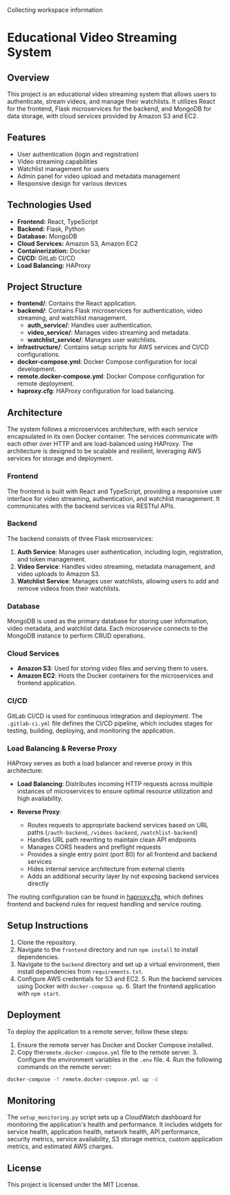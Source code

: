 Collecting workspace information

# Educational Video Streaming System

## Overview

This project is an educational video streaming system that allows users to authenticate, stream videos, and manage their watchlists. It utilizes React for the frontend, Flask microservices for the backend, and MongoDB for data storage, with cloud services provided by Amazon S3 and EC2.

## Features

- User authentication (login and registration)
- Video streaming capabilities
- Watchlist management for users
- Admin panel for video upload and metadata management
- Responsive design for various devices

## Technologies Used

- **Frontend:** React, TypeScript
- **Backend:** Flask, Python
- **Database:** MongoDB
- **Cloud Services:** Amazon S3, Amazon EC2
- **Containerization:** Docker
- **CI/CD:** GitLab CI/CD
- **Load Balancing:** HAProxy

## Project Structure

- **frontend/**: Contains the React application.
- **backend/**: Contains Flask microservices for authentication, video streaming, and watchlist management.
  - **auth_service/**: Handles user authentication.
  - **video_service/**: Manages video streaming and metadata.
  - **watchlist_service/**: Manages user watchlists.
- **infrastructure/**: Contains setup scripts for AWS services and CI/CD configurations.
- **docker-compose.yml**: Docker Compose configuration for local development.
- **remote.docker-compose.yml**: Docker Compose configuration for remote deployment.
- **haproxy.cfg**: HAProxy configuration for load balancing.

## Architecture

The system follows a microservices architecture, with each service encapsulated in its own Docker container. The services communicate with each other over HTTP and are load-balanced using HAProxy. The architecture is designed to be scalable and resilient, leveraging AWS services for storage and deployment.

### Frontend

The frontend is built with React and TypeScript, providing a responsive user interface for video streaming, authentication, and watchlist management. It communicates with the backend services via RESTful APIs.

### Backend

The backend consists of three Flask microservices:

1. **Auth Service**: Manages user authentication, including login, registration, and token management.
2. **Video Service**: Handles video streaming, metadata management, and video uploads to Amazon S3.
3. **Watchlist Service**: Manages user watchlists, allowing users to add and remove videos from their watchlists.

### Database

MongoDB is used as the primary database for storing user information, video metadata, and watchlist data. Each microservice connects to the MongoDB instance to perform CRUD operations.

### Cloud Services

- **Amazon S3**: Used for storing video files and serving them to users.
- **Amazon EC2**: Hosts the Docker containers for the microservices and frontend application.

### CI/CD

GitLab CI/CD is used for continuous integration and deployment. The `.gitlab-ci.yml` file defines the CI/CD pipeline, which includes stages for testing, building, deploying, and monitoring the application.

### Load Balancing & Reverse Proxy

HAProxy serves as both a load balancer and reverse proxy in this architecture:

- **Load Balancing**: Distributes incoming HTTP requests across multiple instances of microservices to ensure optimal resource utilization and high availability.

- **Reverse Proxy**:
  - Routes requests to appropriate backend services based on URL paths (`/auth-backend`, `/videos-backend`, `/watchlist-backend`)
  - Handles URL path rewriting to maintain clean API endpoints
  - Manages CORS headers and preflight requests
  - Provides a single entry point (port 80) for all frontend and backend services
  - Hides internal service architecture from external clients
  - Adds an additional security layer by not exposing backend services directly

The routing configuration can be found in [haproxy.cfg](haproxy.cfg), which defines frontend and backend rules for request handling and service routing.

## Setup Instructions

1. Clone the repository.
2. Navigate to the `frontend` directory and run `npm install` to install dependencies.
3. Navigate to the `backend` directory and set up a virtual environment, then install dependencies from `requirements.txt`.
4. Configure AWS credentials for S3 and EC2. 5. Run the backend services using Docker with `docker-compose up`. 6. Start the frontend application with `npm start`.

## Deployment

To deploy the application to a remote server, follow these steps:

1. Ensure the remote server has Docker and Docker Compose installed.
2. Copy the`remote.docker-compose.yml` file to the remote server. 3. Configure the environment variables in the `.env` file. 4. Run the following commands on the remote server:

```sh
docker-compose -f remote.docker-compose.yml up -d
```

## Monitoring

The `setup_monitoring.py` script sets up a CloudWatch dashboard for monitoring the application's health and performance. It includes widgets for service health, application health, network health, API performance, security metrics, service availability, S3 storage metrics, custom application metrics, and estimated AWS charges.

## License

This project is licensed under the MIT License.

